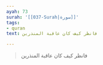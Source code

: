 ```yaml
---
ayah: 73
surah: '[[037-Surah|سورة]]'
tags:
- quran
text: فانظر كيف كان عاقبة المنذرين

---
```

> فانظر كيف كان عاقبة المنذرين
